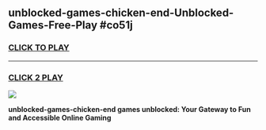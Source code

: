 
## unblocked-games-chicken-end-Unblocked-Games-Free-Play #co51j
<h3>
<a href="https://us.freeplayer.one?title=unblocked-games-chicken-end&ref=9M">CLICK TO PLAY</a></h3>
<hr>

<h3>
<a href="https://us.freeplayer.one?title=unblocked-games-chicken-end&ref=9M">CLICK 2 PLAY</a>
  
</h3>

<a href="https://us.freeplayer.one?title=unblocked-games-chicken-end&ref=9M"><img src="https://clearcache.store/games.png"></a>


**unblocked-games-chicken-end games unblocked: Your Gateway to Fun and Accessible Online Gaming**
